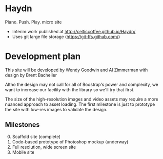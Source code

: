# Haydn

Piano. Push. Play. micro site

* Interim work published at http://celticcoffee.github.io/Haydn/
* Uses git large file storage (https://git-lfs.github.com/)

# Development plan

This site will be developed by Wendy Goodwin and Al Zimmerman with design by Brent Bacheller

Altho the design may not call for all of Boostrap's power and complexity, we want to increase our facility with the library so we'll try that first.

The size of the high-resolution images and video assets may require a more nuanced approach to asset loading. The first milestone is just to prototype the site with low-res images to validate the design.

## Milestones

0. Scaffold site (complete)
1. Code-based prototype of Photoshop mockup (underway)
2. Full resolution, wide screen site
3. Mobile site
